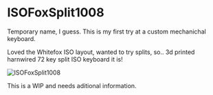 # ISOFoxSplit1008

Temporary name, I guess. This is my first try at a custom mechanichal keyboard.

Loved the Whitefox ISO layout, wanted to try splits, so.. 3d printed harnwired 72 key split ISO keyboard it is!

![ISOFoxSplit1008](https://github.com/MiloBarral/qmk_firmware/tree/master/keyboards/handwired/milobarral/ISOFoxSplit1008/ISO_photo.jpg)

This is a WIP and needs aditional information. 